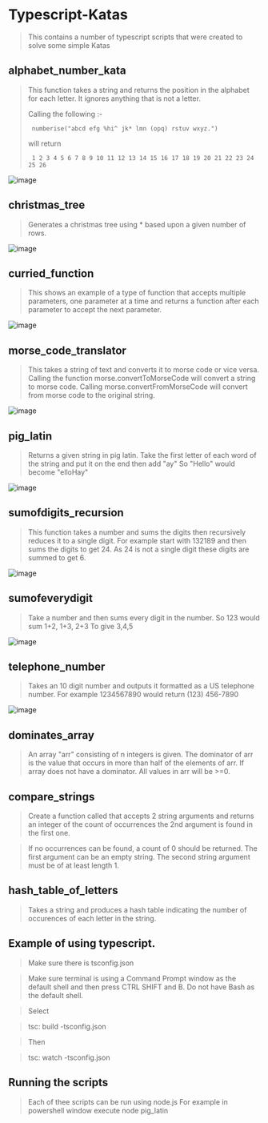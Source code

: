 # Typescript-Katas

> This contains a number of typescript scripts that were created to solve some simple Katas

## alphabet_number_kata

> This function takes a string and returns the position in the alphabet for each letter. It ignores anything that is not a letter.
>
> Calling the following :-
>
>      numberise("abcd efg %hi^ jk* lmn (opq) rstuv wxyz.")
>
> will return
>
>      1 2 3 4 5 6 7 8 9 10 11 12 13 14 15 16 17 18 19 20 21 22 23 24 25 26

![image](https://user-images.githubusercontent.com/28151071/77850679-089d1200-71cc-11ea-9aa6-186702e61cc4.png)

## christmas_tree

> Generates a christmas tree using \* based upon a given number of rows.

![image](https://user-images.githubusercontent.com/28151071/77850704-28ccd100-71cc-11ea-83b3-ab764c7071b8.png)

## curried_function

> This shows an example of a type of function that accepts multiple parameters, one parameter at a time and returns a function after each parameter to accept the next parameter.

![image](https://user-images.githubusercontent.com/28151071/77850720-4306af00-71cc-11ea-9f28-756b1f27df6a.png)

## morse_code_translator

> This takes a string of text and converts it to morse code or vice versa.
> Calling the function morse.convertToMorseCode will convert a string to morse code.
> Calling morse.convertFromMorseCode will convert from morse code to the original string.

![image](https://user-images.githubusercontent.com/28151071/77850743-5f0a5080-71cc-11ea-81ee-32da24ea192a.png)

## pig_latin

> Returns a given string in pig latin.
> Take the first letter of each word of the string and put it on the end then add "ay"
> So "Hello" would become "elloHay"

![image](https://user-images.githubusercontent.com/28151071/77850763-78130180-71cc-11ea-9cbd-56202529976b.png)

## sumofdigits_recursion

> This function takes a number and sums the digits then recursively reduces it to a single digit.
> For example start with 132189 and then sums the digits to get 24.
> As 24 is not a single digit these digits are summed to get 6.

![image](https://user-images.githubusercontent.com/28151071/77850775-911bb280-71cc-11ea-9338-2218bb0cf976.png)

## sumofeverydigit

> Take a number and then sums every digit in the number.
> So 123 would sum
> 1+2, 1+3, 2+3
> To give 3,4,5

![image](https://user-images.githubusercontent.com/28151071/77850874-56664a00-71cd-11ea-83aa-2189e4dc3107.png)

## telephone_number

> Takes an 10 digit number and outputs it formatted as a US telephone number.
> For example 1234567890 would return (123) 456-7890

![image](https://user-images.githubusercontent.com/28151071/77850914-975e5e80-71cd-11ea-8660-b42d06e4b6f6.png)

## dominates_array

> An array "arr" consisting of n integers is given. The dominator of arr is the value that occurs in more than half of the elements of arr.
> If array does not have a dominator. All values in arr will be >=0.

## compare_strings

> Create a function called that accepts 2 string arguments and returns an integer of the count of occurrences the 2nd argument is found in the first one.

> If no occurrences can be found, a count of 0 should be returned. The first argument can be an empty string. The second string argument must be of at least length 1.

## hash_table_of_letters

> Takes a string and produces a hash table indicating the number of occurences of each letter in the string.

## Example of using typescript.

> Make sure there is tsconfig.json

> Make sure terminal is using a Command Prompt window as the default shell and then press CTRL SHIFT and B. Do not have Bash as the default shell.

> Select

> tsc: build -tsconfig.json

> Then

> tsc: watch -tsconfig.json

## Running the scripts

> Each of thee scripts can be run using node.js
> For example in powershell window execute
> node pig_latin
